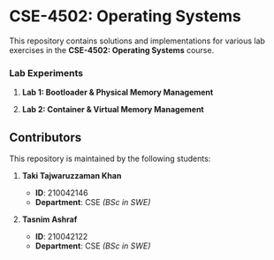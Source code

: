 # CSE-4502: Operating Systems

This repository contains solutions and implementations for various lab exercises in the **CSE-4502: Operating Systems** course.


### Lab Experiments 
1. **Lab 1: Bootloader & Physical Memory Management**
  
2. **Lab 2: Container & Virtual Memory Management**

## Contributors
This repository is maintained by the following students:

1. **Taki Tajwaruzzaman Khan** 
   - **ID**: 210042146
   - **Department**: CSE _(BSc in SWE)_


2. **Tasnim Ashraf** 
   - **ID**: 210042122
   - **Department**: CSE _(BSc in SWE)_



